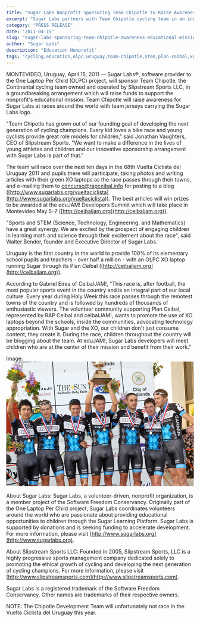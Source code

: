 ```yaml
---
title: "Sugar Labs Nonprofit Sponsoring Team Chipotle to Raise Awareness of Educational Mission"
excerpt: "Sugar Labs partners with Team Chipotle cycling team in an innovative sponsorship arrangement to raise awareness and funds for its educational mission while engaging children in Uruguay to document the race using their XO laptops."
category: "PRESS RELEASE"
date: "2011-04-15"
slug: "sugar-labs-sponsoring-team-chipotle-awareness-educational-mission"
author: "Sugar Labs"
description: "Education Nonprofit"
tags: "cycling,education,olpc,uruguay,team-chipotle,stem,plan-ceibal,xo-laptops"
---
```

<!-- markdownlint-disable -->


MONTEVIDEO, Uruguay, April 15, 2011 — Sugar Labs®, software provider to the
One Laptop Per Child (OLPC) project, will sponsor Team Chipotle, the
Continental cycling team owned and operated by Slipstream Sports LLC, in a
groundbreaking arrangement which will raise funds to support the nonprofit's
educational mission. Team Chipotle will raise awareness for Sugar Labs at
races around the world with team jerseys carrying the Sugar Labs logo.

"Team Chipotle has grown out of our founding goal of developing the next
generation of cycling champions. Every kid loves a bike race and young
cyclists provide great role models for children," said Jonathan Vaughters, CEO
of Slipstream Sports. "We want to make a difference in the lives of young
athletes and children and our innovative sponsorship arrangement with Sugar
Labs is part of that."

The team will race over the next ten days in the 68th Vuelta Ciclista del
Uruguay 2011 and pupils there will participate, taking photos and writing
articles with their green XO laptops as the race passes through their towns,
and e-mailing them to
[concurso@rapceibal.info](mailto:concurso@rapceibal.info) for posting to a
blog ([http://www.sugarlabs.org/vueltaciclista](http://www.sugarlabs.org/vueltaciclista)). The best articles will win
prizes to be awarded at the eduJAM! Developers Summit which will take place in
Montevideo May 5–7 ([http://ceibaljam.org](http://ceibaljam.org)).

"Sports and STEM (Science, Technology, Engineering, and Mathematics) have a
great synergy. We are excited by the prospect of engaging children in learning
math and science through their excitement about the race", said Walter Bender,
founder and Executive Director of Sugar Labs.

Uruguay is the first country in the world to provide 100% of its elementary
school pupils and teachers - over half a million - with an OLPC XO laptop
running Sugar through its Plan Ceibal ([http://ceibaljam.org](http://ceibaljam.org)).

According to Gabriel Eirea of CeibalJAM!, "This race is, after football, the
most popular sports event in the country and is an integral part of our local
culture. Every year during Holy Week this race passes through the remotest
towns of the country and is followed by hundreds of thousands of enthusiastic
viewers. The volunteer community supporting Plan Ceibal, represented by RAP
Ceibal and ceibalJAM!, wants to promote the use of XO laptops beyond the
schools, inside the communities, advocating technology appropriation. With
Sugar and the XO, our children don't just consume content, they create it.
During the race, children throughout the country will be blogging about the
team. At eduJAM!, Sugar Labs developers will meet children who are at the
center of their mission and benefit from their work."

Image: ![ChipotleDevelopmentTeam_RedlandsCyclingClassic.jpg](/assets/post-assets/press/ChipotleDevelopmentTeam_RedlandsCyclingClassic.jpg)

About Sugar Labs: Sugar Labs, a volunteer-driven, nonprofit organization, is a
member project of the Software Freedom Conservancy. Originally part of the One
Laptop Per Child project, Sugar Labs coordinates volunteers around the world
who are passionate about providing educational opportunities to children
through the Sugar Learning Platform. Sugar Labs is supported by donations and
is seeking funding to accelerate development. For more information, please
visit [http://www.sugarlabs.org](http://www.sugarlabs.org).

About Slipstream Sports LLC: Founded in 2005, Slipstream Sports, LLC is a
highly progressive sports management company dedicated solely to promoting the
ethical growth of cycling and developing the next generation of cycling
champions. For more information, please visit
[http://www.slipstreamsports.com](http://www.slipstreamsports.com).

Sugar Labs is a registered trademark of the Software Freedom Conservancy.
Other names are trademarks of their respective owners.

NOTE: The Chipotle Development Team will unfortunately not race in the Vuelta
Ciclista del Uruguay this year.